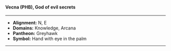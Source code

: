 #### Vecna (PHB), God of evil secrets
___

- **Alignment:** N, E
- **Domains:** Knowledge, Arcana
- **Pantheon:** Greyhawk
- **Symbol:** Hand with eye in the palm
___
